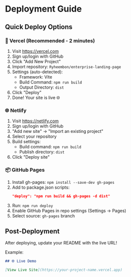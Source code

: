# Deployment Guide

## Quick Deploy Options

### 🚀 Vercel (Recommended - 2 minutes)

1. Visit https://vercel.com
2. Sign up/login with GitHub
3. Click "Add New Project"
4. Import repository: `Ryheembon/enterprise-landing-page`
5. Settings (auto-detected):
   - Framework: Vite
   - Build Command: `npm run build`
   - Output Directory: `dist`
6. Click "Deploy"
7. Done! Your site is live 🌐

### 🌐 Netlify

1. Visit https://netlify.com
2. Sign up/login with GitHub
3. "Add new site" → "Import an existing project"
4. Select your repository
5. Build settings:
   - Build command: `npm run build`
   - Publish directory: `dist`
6. Click "Deploy site"

### 📦 GitHub Pages

1. Install gh-pages: `npm install --save-dev gh-pages`
2. Add to package.json scripts:
   ```json
   "deploy": "npm run build && gh-pages -d dist"
   ```
3. Run: `npm run deploy`
4. Enable GitHub Pages in repo settings (Settings → Pages)
5. Select source: `gh-pages` branch

## Post-Deployment

After deploying, update your README with the live URL!

Example:
```markdown
## 🌐 Live Demo

[View Live Site](https://your-project-name.vercel.app)
```

